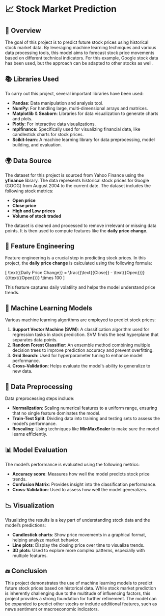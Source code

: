 # 📈 **Stock Market Prediction**

## 📝 **Overview**
The goal of this project is to predict future stock prices using historical stock market data. By leveraging machine learning techniques and various data processing tools, this model aims to forecast stock price movements based on different technical indicators. For this example, Google stock data has been used, but the approach can be adapted to other stocks as well.

## 📚 **Libraries Used**
To carry out this project, several important libraries have been used:

- **Pandas**: Data manipulation and analysis tool.
- **NumPy**: For handling large, multi-dimensional arrays and matrices.
- **Matplotlib** & **Seaborn**: Libraries for data visualization to generate charts and plots.
- **Plotly**: For interactive data visualizations.
- **mplfinance**: Specifically used for visualizing financial data, like candlestick charts for stock prices.
- **Scikit-learn**: A machine learning library for data preprocessing, model building, and evaluation.

## 🌍 **Data Source**
The dataset for this project is sourced from Yahoo Finance using the **yfinance** library. The data represents historical stock prices for Google (GOOG) from August 2004 to the current date. The dataset includes the following stock metrics:

- **Open price**
- **Close price**
- **High and Low prices**
- **Volume of stock traded**

The dataset is cleaned and processed to remove irrelevant or missing data points. It is then used to compute features like the **daily price change**.

## 🔧 **Feature Engineering**
Feature engineering is a crucial step in predicting stock prices. In this project, the **daily price change** is calculated using the following formula:

\[
\text{{Daily Price Change}} = \frac{{\text{{Close}} - \text{{Open}}}}{{\text{{Open}}}} \times 100
\]

This feature captures daily volatility and helps the model understand price trends.

## 🧠 **Machine Learning Models**
Various machine learning algorithms are employed to predict stock prices:

1. **Support Vector Machine (SVM)**: A classification algorithm used for regression tasks in stock prediction. SVM finds the best hyperplane that separates data points.
2. **Random Forest Classifier**: An ensemble method combining multiple decision trees to improve prediction accuracy and prevent overfitting.
3. **Grid Search**: Used for hyperparameter tuning to enhance model performance.
4. **Cross-Validation**: Helps evaluate the model’s ability to generalize to new data.

## 🔄 **Data Preprocessing**
Data preprocessing steps include:

- **Normalization**: Scaling numerical features to a uniform range, ensuring that no single feature dominates the model.
- **Train-Test Split**: Dividing data into training and testing sets to assess the model’s performance.
- **Rescaling**: Using techniques like **MinMaxScaler** to make sure the model learns efficiently.

## 📊 **Model Evaluation**
The model’s performance is evaluated using the following metrics:

- **Accuracy score**: Measures how well the model predicts stock price trends.
- **Confusion Matrix**: Provides insight into the classification performance.
- **Cross-Validation**: Used to assess how well the model generalizes.

## 📉 **Visualization**
Visualizing the results is a key part of understanding stock data and the model’s predictions:

- **Candlestick charts**: Show price movements in a graphical format, helping analyze market behavior.
- **Line plots**: Display the closing price over time to visualize trends.
- **3D plots**: Used to explore more complex patterns, especially with multiple features.

## 🔚 **Conclusion**
This project demonstrates the use of machine learning models to predict future stock prices based on historical data. While stock market prediction is inherently challenging due to the multitude of influencing factors, this project provides a strong foundation for further refinement. The model can be expanded to predict other stocks or include additional features, such as news sentiment or macroeconomic indicators.
